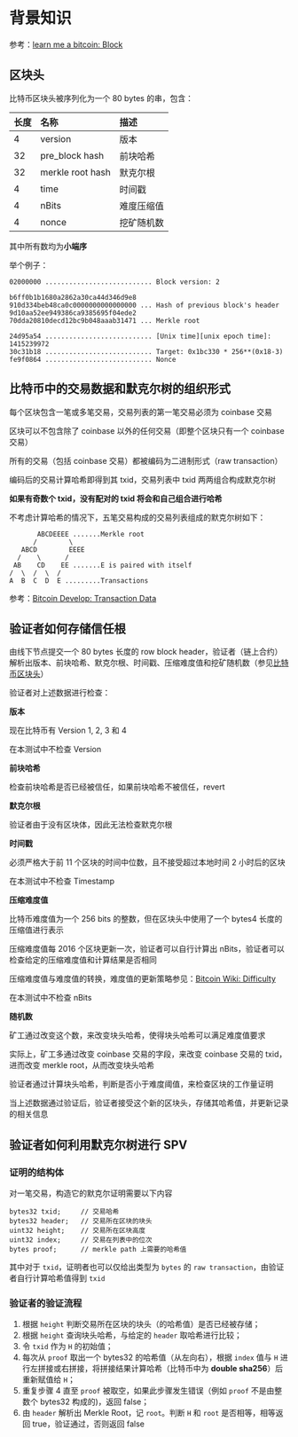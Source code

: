 # 背景知识

参考：[learn me a bitcoin: Block](https://learnmeabitcoin.com/technical/block/)

## 区块头

比特币区块头被序列化为一个 80 bytes 的串，包含：

| 长度 | 名称 | 描述 |
| :--- | :--- | :--- |
| 4 | version | 版本 |
| 32 | pre_block hash | 前块哈希 |
| 32 | merkle root hash | 默克尔根 |
| 4 | time | 时间戳 |
| 4 | nBits | 难度压缩值 |
| 4 | nonce | 挖矿随机数 |

其中所有数均为**小端序**

举个例子：

```
02000000 ........................... Block version: 2

b6ff0b1b1680a2862a30ca44d346d9e8
910d334beb48ca0c0000000000000000 ... Hash of previous block's header
9d10aa52ee949386ca9385695f04ede2
70dda20810decd12bc9b048aaab31471 ... Merkle root

24d95a54 ........................... [Unix time][unix epoch time]: 1415239972
30c31b18 ........................... Target: 0x1bc330 * 256**(0x18-3)
fe9f0864 ........................... Nonce
```

## 比特币中的交易数据和默克尔树的组织形式

每个区块包含一笔或多笔交易，交易列表的第一笔交易必须为 coinbase 交易

区块可以不包含除了 coinbase 以外的任何交易（即整个区块只有一个 coinbase 交易）

所有的交易（包括 coinbase 交易）都被编码为二进制形式（raw transaction）

编码后的交易计算哈希即得到其 txid，交易列表中 txid 两两组合构成默克尔树

**如果有奇数个 txid，没有配对的 txid 将会和自己组合进行哈希**

不考虑计算哈希的情况下，五笔交易构成的交易列表组成的默克尔树如下：

```
       ABCDEEEE .......Merkle root
      /        \
   ABCD        EEEE
  /    \      /
 AB    CD    EE .......E is paired with itself
/  \  /  \  /
A  B  C  D  E .........Transactions
```

参考：[Bitcoin Develop: Transaction Data](https://developer.bitcoin.org/devguide/block_chain.html#transaction-data)

## 验证者如何存储信任根

由线下节点提交一个 80 bytes 长度的 row block header，验证者（链上合约）解析出版本、前块哈希、默克尔根、时间戳、压缩难度值和挖矿随机数（参见[比特币区块头](./utils/README.md)）

验证者对上述数据进行检查：

**版本**

现在比特币有 Version 1, 2, 3 和 4

在本测试中不检查 Version

**前块哈希**

检查前块哈希是否已经被信任，如果前块哈希不被信任，revert

**默克尔根**

验证者由于没有区块体，因此无法检查默克尔根

**时间戳**

必须严格大于前 11 个区块的时间中位数，且不接受超过本地时间 2 小时后的区块

在本测试中不检查 Timestamp

**压缩难度值**

比特币难度值为一个 256 bits 的整数，但在区块头中使用了一个 bytes4 长度的压缩值进行表示

压缩难度值每 2016 个区块更新一次，验证者可以自行计算出 nBits，验证者可以检查给定的压缩难度值和计算结果是否相同

压缩难度值与难度值的转换，难度值的更新策略参见：[Bitcoin Wiki: Difficulty](https://bitcoin.it/wiki/Difficulty)

在本测试中不检查 nBits

**随机数**

矿工通过改变这个数，来改变块头哈希，使得块头哈希可以满足难度值要求

实际上，矿工多通过改变 coinbase 交易的字段，来改变 coinbase 交易的 txid，进而改变 merkle root，从而改变块头哈希

验证者通过计算块头哈希，判断是否小于难度阈值，来检查区块的工作量证明

当上述数据通过验证后，验证者接受这个新的区块头，存储其哈希值，并更新记录的相关信息

## 验证者如何利用默克尔树进行 SPV

### 证明的结构体

对一笔交易，构造它的默克尔证明需要以下内容

``` solidity
bytes32 txid;     // 交易哈希
bytes32 header;   // 交易所在区块的块头
uint32 height;    // 交易所在区块高度
uint32 index;     // 交易在列表中的位次
bytes proof;      // merkle path 上需要的哈希值
```

其中对于 `txid`，证明者也可以仅给出类型为 `bytes` 的 `raw transaction`，由验证者自行计算哈希值得到 `txid`

### 验证者的验证流程

1. 根据 `height` 判断交易所在区块的块头（的哈希值）是否已经被存储；
2. 根据 `height` 查询块头哈希，与给定的 `header` 取哈希进行比较；
3. 令 `txid` 作为 `H` 的初始值；
4. 每次从 `proof` 取出一个 bytes32 的哈希值（从左向右），根据 `index` 值与 `H` 进行左拼接或右拼接，将拼接结果计算哈希（比特币中为 **double sha256**）后重新赋值给 `H`；
5. 重复步骤 4 直至 `proof` 被取空，如果此步骤发生错误（例如 `proof` 不是由整数个 bytes32 构成的)，返回 false；
6. 由 `header` 解析出 Merkle Root，记 `root`。判断 `H` 和 `root` 是否相等，相等返回 true，验证通过，否则返回 false